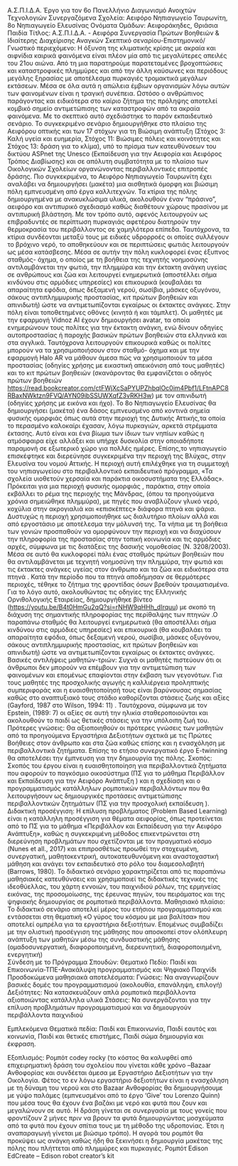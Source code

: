 Α.Σ.Π.Ι.Δ.Α. 
Έργο για τον 6ο Πανελλήνιο Διαγωνισμό Ανοιχτών Τεχνολογιών 
Συνεργαζόμενα Σχολεία: Αειφόρο Νηπιαγωγείο Ταυρωνίτη, 8ο Νηπιαγωγείο Ελευσίνας
Ονόματα Ομάδων: Αειφοράκηδες,  Θριάσια Παιδία 
Τίτλος: Α.Σ.Π.Ι.Δ.Α. - Αειφόρα Συνεργασία Πρώτων Βοηθειών &  Ιδιαίτερης Διαχείρισης Αναγκών
Σκεπτικό σεναρίου-Επιστημονικό/Γνωστικό περιεχόμενο: Η όξυνση της κλιματικής κρίσης με ακραία και αιφνίδια καιρικά φαινόμενα είναι πλέον μία από τις μεγαλύτερες απειλές του 21ου αιώνα. Από τη μια παρατηρούμε παρατεταμένες βροχοπτώσεις και καταστροφικές πλημμύρες και από την άλλη καύσωνες και περιόδους μεγάλης ξηρασίας με αποτέλεσμα πυρκαγιές τρομακτικά μεγάλων εκτάσεων. Μέσα σε όλα αυτά η απώλεια έμβιων οργανισμών λόγω αυτών των φαινομένων είναι η τραγική συνέπεια. Ωστόσο ο ανθρώπινος παράγοντας και ειδικότερα στο καίριο ζήτημα της πρόληψης αποτελεί κομβικό σημείο αντιμετώπισης των καταστροφών από τα ακραία φαινόμενα. Με το σκεπτικό αυτό σχεδιάστηκε το παρόν εκπαιδευτικό σενάριο.   Το συγκεκριμένο σενάριο δημιουργήθηκε στο πλαίσιο της Αειφόρου οπτικής και των 17 στόχων για τη Βιώσιμη ανάπτυξη (Στόχος 3: Καλή υγεία και ευημερία, Στόχος 11: Βιώσιμες πόλεις και κοινότητες και Στόχος 13: δράση για το κλίμα), υπό το πρίσμα των  κατευθύνσεων του δικτύου ΑSPnet της Unesco (Εκπαίδευση για την Αειφορία και Αειφόρος Τρόπος Διαβίωσης) και σε απόλυτη συμβατότητα με το πλαίσιο των Οικολογικών Σχολείων οργανώνοντας περιβαλλοντικές επιτροπές δράσης. 
Πιο συγκεκριμένα, το Αειφόρο Νηπιαγωγείο Ταυρωνίτη έχει αναλάβει να δημιουργήσει (μακέτα)  μια αισθητικά όμορφη και βιώσιμη πόλη εμπνευσμένη από έργα καλλιτεχνών. Τα κτίρια της πόλης δημιουργημένα με ανακυκλώσιμα  υλικά, ακολουθούν έναν “πράσινο”, αειφόρο και αντιπυρικό σχεδιασμό καθώς διαθέτουν χώρους πρασίνου με αντιπυρική βλάστηση. Με τον τρόπο αυτό,  αφενός λειτουργούν ως επιβραδυντές σε περίπτωση πυρκαγιάς αφετέρου διατηρούν την θερμοκρασία του περιβάλλοντος σε χαμηλότερα επίπεδα. Ταυτόχρονα, τα κτίρια συνδέονται μεταξύ τους με ειδικές υδρορροές οι οποίες συλλέγουν το βρόχινο νερό, το αποθηκεύουν και σε περιπτώσεις φωτιάς λειτουργούν ως μέσα κατάσβεσης.  Μέσα σε αυτήν την πόλη κυκλοφορεί ένας έξυπνος σταθμός- όχημα, ο οποίος με τη βοήθεια της τεχνητής νοημοσύνης  αντιλαμβάνεται την φωτιά, την πλημμύρα και την έκτακτη ανάγκη υγείας σε ανθρώπους και ζώα και λειτουργεί ενημερωτικά (αποστέλλει σήμα κινδύνου στις αρμόδιες υπηρεσίες) και επικουρικά (κουβαλάει τα απαραίτητα εφόδια, όπως δεξαμενή νερού, σωσίβια, μάσκες οξυγόνου, σάκους αντιπλημμυρικής προστασίας, κιτ πρώτων βοηθειών και απινιδωτή) ώστε να αντιμετωπίζονται εγκαίρως οι έκτακτες ανάγκες. Στην πόλη είναι τοποθετημένες οθόνες (κινητά ή και τάμπλετ). Οι μαθητές με την εφαρμογή Vidnoz AI έχουν δημιουργήσει avatar, τα οποία ενημερώνουν τους πολίτες για την έκτακτη ανάγκη, ενώ δίνουν οδηγίες αυτοπροστασίας ή παροχής βασικών πρώτων βοηθειών στα ελληνικά και στα αγγλικά. Ταυτόχρονα λειτουργούν επικουρικά καθώς οι πολίτες μπορούν να τα χρησιμοποιήσουν στον σταθμό- όχημα και με την εφαρμογή Halo AR να μάθουν άμεσα πώς να χρησιμοποιούν τα μέσα προστασίας (οδηγίες χρήσης με εικαστική απεικόνιση από τους μαθητές) και το κιτ πρώτων βοηθειών (σκανάροντας θα εμφανίζεται ο οδηγός πρώτων βοηθειών https://read.bookcreator.com/ctFWjXcSaPYUPZhbqlOc0im4Pbf1/LFtnAPC8RBaxNWktzn9FVQ/AYN09ibSSUWXqfZ3vRKH3w) με τον απινιδωτή (οδηγίες χρήσης με εικόνα και ήχο).
Το 8ο Νηπιαγωγείο Ελευσίνας θα δημιουργήσει (μακέτα)  ένα δάσος εμπνευσμένο από κοντινά σημεία φυσικής ομορφιάς όπως αυτά στην περιοχή της Δυτικής Αττικής,τα οποία το περασμένο καλοκαίρι έχασαν, λόγω πυρκαγιών, αρκετά στρέμματα έκτασης. Αυτό είναι και ένα βίωμα των ίδιων των νηπίων καθώς η ατμόσφαιρα είχε αλλάξει και υπήρχε δυσκολία στην οποιαδήποτε παραμονή σε εξωτερικό χώρο για πολλές ημέρες. Επίσης,το νηπιαγωγείο επισκέφτηκε και διερεύνησε  συγκεκριμένα την περιοχή της Βλύχας, στην Ελευσίνα του νομού Αττικής. Η περιοχή αυτή επιλέχθηκε για τη συμμετοχή του νηπιαγωγείου στο περιβαλλοντικό εκπαιδευτικό πρόγραμμα,  «Τα σχολεία υιοθετούν χερσαία και παράκτια οικοσυστήματα της Ελλάδας». Πρόκειται για μια περιοχή φυσικής ομορφιάς , παράκτια, στην οποία εκβάλλει το ρέμα της περιοχής της Μάνδρας, (όπου τα προηγούμενα χρόνια σημειώθηκε πλημμύρα), με πηγές που αναβλύζουν γλυκό νερό, κοχύλια στην ακρογιαλιά και «επισκέπτες» διάφορα πτηνά και ψάρια. Δυστυχώς η περιοχή χρησιμοποιήθηκε ως διαλυτήριο πλοίων αλλά και από εργοστάσιο με αποτέλεσμα την μόλυνσή της.  Τα νήπια με τη βοήθεια των γονιών προσπαθούν να ομορφύνουν την περιοχή και να διαχύσουν την πληροφορία της προστασίας στην τοπική κοινωνία και τις αρμόδιες αρχές, σύμφωνα με τις διατάξεις της δασικής νομοθεσίας (Ν. 3208/2003). Μέσα σε αυτό θα κυκλοφορεί πάλι ένας σταθμός πρώτων βοηθειών που θα αντιλαμβάνεται με τεχνητή νοημοσύνη την πλημμύρα, την φωτιά και τις έκτακτες ανάγκες υγείας στον άνθρωπο και τα ζώα και ειδικότερα στα πτηνά . Κατά την περίοδο που τα πτηνά αποδήμησαν σε θερμότερες περιοχές, τέθηκε το ζήτημα της φροντίδας όσων βρεθούν τραυματισμένα. Για το λόγο αυτό, ακολουθώντας τις οδηγίες της Ελληνικής Ορνιθολογικής Εταιρείας, δημιουργήθηκε βίντεο (https://youtu.be/B4t0HmGu2qQ?si=rNHW9qHHh_dIrquu) με σκοπό τη διάχυση της σημαντικής πληροφορίας της περίθαλψης των  πτηνών .Ο παραπάνω σταθμός θα λειτουργεί ενημερωτικά (θα αποστέλλει σήμα κινδύνου στις αρμόδιες υπηρεσίες) και επικουρικά (θα κουβαλάει τα απαραίτητα εφόδια, όπως δεξαμενή νερού, σωσίβια, μάσκες οξυγόνου, σάκους αντιπλημμυρικής προστασίας, κιτ πρώτων βοηθειών και απινιδωτή) ώστε να αντιμετωπίζονται εγκαίρως οι έκτακτες ανάγκες. 
Βασικές αντιλήψεις μαθητών-τριών: Συχνά οι μαθητές πιστεύουν ότι οι άνθρωποι δεν μπορούν να επέμβουν για την αντιμετώπιση των φαινομένων και επομένως επαφίονται στην έκβαση των γεγονότων. Για τους μαθητές της προσχολικής αγωγής η καλλιέργεια προληπτικής συμπεριφοράς και η ευαισθητοποίησή τους είναι βαρύνουσας σημασίας καθώς στο αναπτυξιακό τους στάδιο καθορίζονται στάσεις ζωής και αξίες (Gayford, 1987 στο Wilson, 1994: 11) . Ταυτόχρονα, σύμφωνα με τον Epstein, (1989: 7)  οι αξίες σε αυτή την ηλικία σταθεροποιούνται και ακολουθούν το παιδί ως θετικές στάσεις για την υπόλοιπη ζωή του.
Πρότερες γνώσεις: Θα αξιοποιηθούν οι πρότερες γνώσεις των μαθητών από τα προηγούμενα Εργαστήρια Δεξιοτήτων σχετικά με τις Πρώτες Βοήθειες στον άνθρωπο και στα ζώα καθώς επίσης και η ενασχόληση με περιβαλλοντικά ζητήματα. Επίσης το ετήσιο συνεργατικό έργο E-twinning θα αποτελέσει την έμπνευση για την δημιουργία της πόλης.
Σκοπός: Σκοπός του έργου είναι η ευαισθητοποίηση για περιβαλλοντικά ζητήματα που αφορούν το παγκόσμιο οικοσύστημα (ΠΣ για το μάθημα Περιβάλλον και Εκπαίδευση για την Αειφόρο Ανάπτυξη ) και η σχεδίαση και ο προγραμματισμός κατάλληλων ρομποτικών περιβαλλόντων που θα λειτουργήσουν ως δημιουργικές προτάσεις αντιμετώπισης περιβαλλοντικών ζητημάτων (ΠΣ για την προσχολική εκπαίδευση ). 
Διδακτική προσέγγιση: Η επίλυση προβλήματος (Problem Based Learning) είναι η κατάλληλη προσέγγιση για θέματα αειφορίας, όπως προτείνεται από το ΠΣ για το μάθημα «Περιβάλλον και Εκπαίδευση για την Αειφόρο Ανάπτυξη», καθώς η συγκεκριμένη μέθοδος επικεντρώνεται στη διερεύνηση προβλημάτων που σχετίζονται με τον πραγματικό κόσμο  (Nunes et all., 2017) και επιπροσθέτως προωθεί την στοχευμένη, συνεργατική, μαθητοκεντρική, αυτοκατευθυνόμενη και αναστοχαστική μάθηση και ανάγει τον εκπαιδευτικό στο ρόλο του διαμεσολαβητή  (Barrows, 1980). Το διδακτικό σενάριο χαρακτηρίζεται από τις παραπάνω μαθησιακές κατευθύνσεις και χρησιμοποιεί τις διδακτικές τεχνικές της ιδεοθύελλας, του χάρτη εννοιών, του παιχνιδιού ρόλων, της ερμηνείας εικόνας, της προσομοίωσης, της έρευνας πηγών, του πειράματος και της ψηφιακής δημιουργίας σε ρομποτικά περιβάλλοντα.
Μαθησιακό πλαίσιο: Το διδακτικό σενάριο αποτελεί μέρος του ετήσιου προγραμματισμού και εντάσσεται στη θεματική «Ο γύρος του κόσμου με μια βαλίτσα» που αποτελεί ομπρέλα για τα εργαστήρια δεξιοτήτων. Επομένως συμβαδίζει με την ολιστική προσέγγιση της μάθησης  που αποσκοπεί στον ολόπλευρη ανάπτυξη των μαθητών μέσω της συνδυαστικής μάθησης (ομαδοσυνεργατική, διαφοροποιημένη, διερευνητική, διαφοροποιημένη, ενεργητική)  
Σύνδεση με το Πρόγραμμα Σπουδών: 
Θεματικό Πεδίο: Παιδί και Επικοινωνία-ΤΠΕ-Ανακάλυψη προγραμματισμός και Ψηφιακό Παιχνίδι 
Προσδοκώμενα μαθησιακά αποτελέσματα: 
Γνώσεις: Να αναγνωρίζουν βασικές δομές του προγραμματισμού (ακολουθία, επανάληψη, επιλογή)
Δεξιότητες: Να κατασκευάζουν απλά ρομποτικά περιβάλλοντα αξιοποιώντας κατάλληλα υλικά
Στάσεις: Να συνεργάζονται για την επίλυση προβλημάτων προγραμματισμού και να δημιουργούν περιβάλλοντα παιχνιδιού

Εμπλεκόμενα Θεματικά πεδία: Παιδί και Επικοινωνία, Παιδί εαυτός και κοινωνία, Παιδί και θετικές επιστήμες, Παιδί σώμα δημιουργία και έκφραση.

Εξοπλισμός: 
Pομπότ codey rocky (το κόστος θα καλυφθεί από επιχειρηματική δράση του σχολείου που γίνεται κάθε χρόνο –Bazaar Ανθοφορίας και συνδέεται άμεσα με Εργαστήριο Δεξιοτήτων για την Οικολογία. Φέτος  το εν λόγω εργαστήριο δεξιοτήτων είναι η ενασχόληση με τη δύναμη του νερού και στο Bazaar Ανθοφορίας θα δημιουργήσουμε με γύψο παλάμες (εμπνευσμένοι από το έργο ‘Give’ του Lorenzo Quinn) που μέσα τους θα έχουν ένα βαζάκι με νερό και φυτά που ζουν και μεγαλώνουν σε αυτό. Η δράση γίνεται σε συνεργασία με τους γονείς που φροντίζουν 2 μήνες πριν να βρουν τα φυτά δημιουργώντας μοσχεύματα από τα φυτά που έχουν σπίτια τους με τη μέθοδο της υδροπονίας. Έτσι η αναπαραγωγή γίνεται με βιώσιμο τρόπο). H αγορά του ρομπότ θα προκύψει ως ανάγκη καθώς ήδη θα ξεκινήσει η δημιουργία μακέτας της πόλης που πλήττεται από πλημμύρες και πυρκαγιές. 
Ρομπότ Edison
EdCreate – Edison robot creator’s kit

